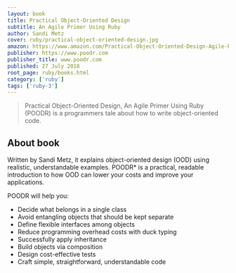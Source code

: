 ```yaml
---
layout: book
title: Practical Object-Oriented Design
subtitle: An Agile Primer Using Ruby
author: Sandi Metz
cover: ruby/practical-object-oriented-design.jpg
amazon: https://www.amazon.com/Practical-Object-Oriented-Design-Agile-Primer/dp/0134456475/
publisher: https://www.poodr.com
publisher_title: www.poodr.com 
published: 27 July 2018
root_page: ruby/books.html
category: ['ruby']
tags: ['ruby-3']
---
```


> Practical Object-Oriented Design, An Agile Primer Using Ruby (POODR) is a programmers tale about how to write object-oriented code.

## About book

Written by Sandi Metz, it explains object-oriented design (OOD) using realistic, understandable examples.   POODR* is a practical, readable introduction to how OOD can lower your costs and improve your applications.

POODR will help you:

- Decide what belongs in a single class
- Avoid entangling objects that should be kept separate
- Define flexible interfaces among objects
- Reduce programming overhead costs with duck typing
- Successfully apply inheritance
- Build objects via composition
- Design cost-effective tests
- Craft simple, straightforward, understandable code